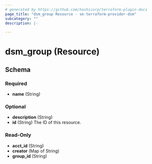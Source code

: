 ```yaml
---
# generated by https://github.com/hashicorp/terraform-plugin-docs
page_title: "dsm_group Resource - se-terraform-provider-dsm"
subcategory: ""
description: |-
  
---
```


# dsm_group (Resource)





<!-- schema generated by tfplugindocs -->
## Schema

### Required

- **name** (String)

### Optional

- **description** (String)
- **id** (String) The ID of this resource.

### Read-Only

- **acct_id** (String)
- **creator** (Map of String)
- **group_id** (String)


